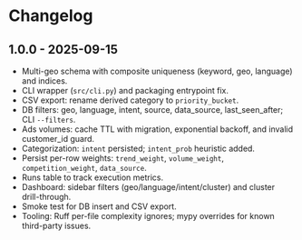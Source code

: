 # Changelog

## 1.0.0 - 2025-09-15

- Multi-geo schema with composite uniqueness (keyword, geo, language) and indices.
- CLI wrapper (`src/cli.py`) and packaging entrypoint fix.
- CSV export: rename derived category to `priority_bucket`.
- DB filters: geo, language, intent, source, data_source, last_seen_after; CLI `--filters`.
- Ads volumes: cache TTL with migration, exponential backoff, and invalid customer_id guard.
- Categorization: `intent` persisted; `intent_prob` heuristic added.
- Persist per-row weights: `trend_weight`, `volume_weight`, `competition_weight`, `data_source`.
- Runs table to track execution metrics.
- Dashboard: sidebar filters (geo/language/intent/cluster) and cluster drill-through.
- Smoke test for DB insert and CSV export.
- Tooling: Ruff per-file complexity ignores; mypy overrides for known third-party issues.
